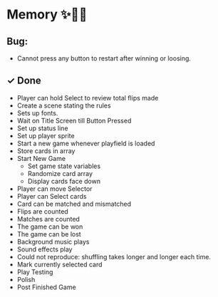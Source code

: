 # Memory ✨🎴🌈


## Bug:
- Cannot press any button to restart after winning or loosing.


## ✓ Done
- Player can hold Select to review total flips made
- Create a scene stating the rules
- Sets up fonts.
- Wait on Title Screen till Button Pressed
- Set up status line
- Set up player sprite
- Start a new game whenever playfield is loaded
- Store cards in array
- Start New Game
    - Set game state variables
    - Randomize card array
    - Display cards face down
- Player can move Selector
- Player can Select cards
- Card can be matched and mismatched
- Flips are counted
- Matches are counted
- The game can be won
- The game can be lost
- Background music plays
- Sound effects play
- Could not reproduce: shuffling takes longer and longer each time.
- Mark currently selected card
- Play Testing
- Polish
- Post Finished Game
